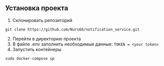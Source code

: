 ## Установка проекта


1. Склонировать репозиторий
```
git clone https://github.com/Nurs66/notification_service.git
```
2. Перейти в директорию проекта
3. В файле .env заполнить необходимые данные: 
 ```TOKEN = <your token>```
4. Запустить контейнеры 
``` 
sudo docker-compose up
 ```